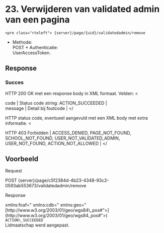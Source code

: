 ---
---
 <a id="removevalidatedadmin" name="removevalidatedadmin"></a>23. Verwijderen van validated admin van een pagina
================================================================================================================

 
    <pre class="rteleft"> {server}/page/{uid}/validatedadmin/remove 

 * Methode:   
 POST  * Authenticatie:   
 UserAccessToken.  
## Response
 ### Succes
 HTTP 200 OK met een response body in XML formaat. Velden: <


 code |   Status code string: ACTION\_SUCCEEDED |  
 message |   Detail bij foutcode |  </tbody></


 HTTP status code, eventueel aangevuld met een XML body met extra informatie. <


 HTTP 403 Forbidden |   ACCESS\_DENIED, PAGE\_NOT\_FOUND, SCHOOL\_NOT\_FOUND, USER\_NOT\_VALIDATED\_ADMIN, USER\_NOT\_FOUND, ACTION\_NOT\_ALLOWED | </tbody></


## Voorbeeld 

Request
  
 POST {server}/page/c5f2384d-4b23-4348-93c2-0593ab553673/validatedadmin/remove

Response

<div><div> <?xml version="1.0" encoding="UTF-8" standalone="yes"?><div> <response xmlns:rdf="<http://www.w3.org/1999/02/22-rdf-syntax-ns"> xmlns:foaf="<http://xmlns.com/foaf/0.1/"> xmlns:cdb="<http://www.cultuurdatabank.com/XMLSchema/CdbXSD/3.1/FINAL"> xmlns:geo="[http://www.w3.org/2003/01/geo/wgs84\_pos#">](http://www.w3.org/2003/01/geo/wgs84_pos#">)<div> <code>ACTION\_SUCCEEDED</code><div> <message>Lidmaatschap werd aangepast.</message><div> </response>  